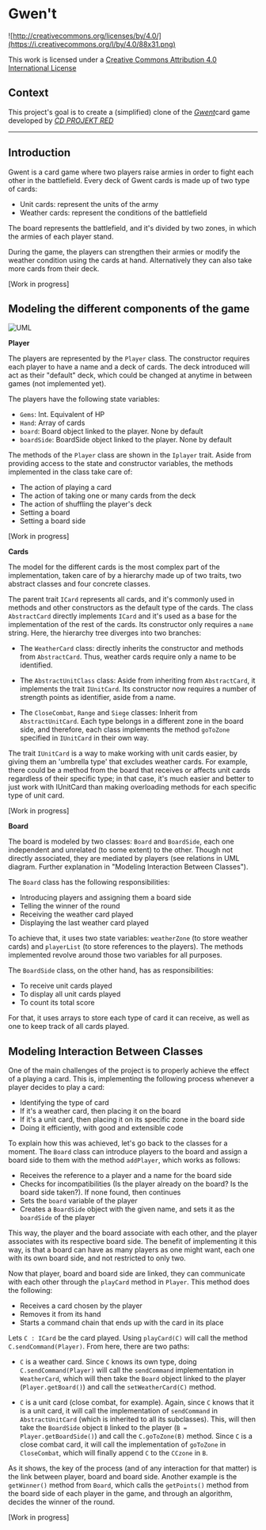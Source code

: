 # Gwen't

![http://creativecommons.org/licenses/by/4.0/](https://i.creativecommons.org/l/by/4.0/88x31.png)

This work is licensed under a
[Creative Commons Attribution 4.0 International License](http://creativecommons.org/licenses/by/4.0/)

Context
-------

This project's goal is to create a (simplified) clone of the
[_Gwent_](https://www.playgwent.com/en)card game developed by [_CD PROJEKT RED_](https://cdprojektred.com/en/)

---
## Introduction

Gwent is a card game where two players raise armies in order to fight each other in the battlefield. Every deck of Gwent cards is made up of two type of cards:

- Unit cards: represent the units of the army
- Weather cards: represent the conditions of the battlefield

The board represents the battlefield, and it's divided by two zones, in which the armies of each player stand.

During the game, the players can strengthen their armies or modify the weather condition using the cards at hand. Alternatively they can also take more cards from their deck.

[Work in progress]

## Modeling the different components of the game
![UML](https://svgshare.com/i/tf6.svg)

**Player**

The players are represented by the `Player` class. The constructor requires each player to have a name and a deck of cards. The deck introduced will act as their "default" deck, which could be changed at anytime in between games (not implemented yet).

The players have the following state variables:

- `Gems`: Int. Equivalent of HP
- `Hand`: Array of cards
- `board`: Board object linked to the player. None by default
- `boardSide`: BoardSide object linked to the player. None by default

The methods of the `Player` class are shown in the `Iplayer` trait. Aside from providing access to the state and constructor variables, the methods implemented in the class take care of:

- The action of playing a card
- The action of taking one or many cards from the deck
- The action of shuffling the player's deck
- Setting a board
- Setting a board side

[Work in progress]

**Cards**

The model for the different cards is the most complex part of the implementation, taken care of by a hierarchy made up of two traits, two abstract classes and four concrete classes.

The parent trait `ICard` represents all cards, and it's commonly used in methods and other constructors as the default type of the cards. The class `AbstractCard` directly implements `ICard` and it's used as a base for the implementation of the rest of the cards. Its constructor only requires a `name` string. Here, the hierarchy tree diverges into two branches:

- The `WeatherCard` class: directly inherits the constructor and methods from `AbstractCard`. Thus, weather cards require only a name to be identified.

- The `AbstractUnitClass` class: Aside from inheriting from `AbstractCard`, it implements the trait `IUnitCard`. Its constructor now requires a number of strength points as identifier, aside from a name.

- The `CloseCombat`, `Range` and `Siege` classes: Inherit from `AbstractUnitCard`. Each type belongs in a different zone in the board side, and therefore, each class implements the method `goToZone` specified in `IUnitCard` in their own way.

The trait `IUnitCard` is a way to make working with unit cards easier, by giving them an 'umbrella type' that excludes weather cards. For example, there could be a method from the board that receives or affects unit cards regardless of their specific type; in that case, it's much easier and better to just work with IUnitCard than making overloading methods for each specific type of unit card.

[Work in progress]

**Board**

The board is modeled by two classes: `Board` and `BoardSide`, each one independent and unrelated (to some extent) to the other. Though not directly associated, they are mediated by players (see relations in UML diagram. Further explanation in "Modeling Interaction Between Classes").

The `Board` class has the following responsibilities:

- Introducing players and assigning them a board side
- Telling the winner of the round
- Receiving the weather card played
- Displaying the last weather card played

To achieve that, it uses two state variables: `weatherZone` (to store weather cards) and `playerList` (to store references to the players). The methods implemented revolve around those two variables for all purposes.

The `BoardSide` class, on the other hand, has as responsibilities:

- To receive unit cards played
- To display all unit cards played
- To count its total score

For that, it uses arrays to store each type of card it can receive, as well as one to keep track of all cards played.

## Modeling Interaction Between Classes

One of the main challenges of the project is to properly achieve the effect of a playing a card. This is, implementing the following process whenever a player decides to play a card:

- Identifying the type of card
- If it's a weather card, then placing it on the board
- If it's a unit card, then placing it on its specific zone in the board side
- Doing it efficiently, with good and extensible code

To explain how this was achieved, let's go back to the classes for a moment. The `Board` class can introduce players to the board and assign a board side to them with the method `addPlayer`, which works as follows:

- Receives the reference to a player and a name for the board side
- Checks for incompatibilities (Is the player already on the board? Is the board side taken?). If none found, then continues
- Sets the `board` variable of the player
- Creates a `BoardSide` object with the given name, and sets it as the `boardSide` of the player

This way, the player and the board associate with each other, and the player associates with its respective board side. The benefit of implementing it this way, is that a board can have as many players as one might want, each one with its own board side, and not restricted to only two.

Now that player, board and board side are linked, they can communicate with each other through the `playCard` method in `Player`. This method does the following:

- Receives a card chosen by the player
- Removes it from its hand
- Starts a command chain that ends up with the card in its place

Lets `C : ICard` be the card played. Using `playCard(C)` will call the method `C.sendCommand(Player)`. From here, there are two paths:

- `C` is a weather card. Since `C` knows its own type, doing `C.sendCommand(Player)` will call the `sendCommand` implementation in `WeatherCard`, which will then take the `Board` object linked to the player (`Player.getBoard()`) and call the `setWeatherCard(C)` method.

- `C` is a unit card (close combat, for example). Again, since `C` knows that it is a unit card, it will call the implementation of `sendCommand` in `AbstractUnitCard` (which is inherited to all its subclasses). This, will then take the `BoardSide` object `B` linked to the player (`B = Player.getBoardSide()`) and call the `C.goToZone(B)` method. Since `C` is a close combat card, it will call the implementation of `goToZone` in `CloseCombat`, which will finally append `C` to the `CCzone` in `B`.

As it shows, the key of the process (and of any interaction for that matter) is the link between player, board and board side. Another example is the `getWinner()` method from `Board`, which calls the `getPoints()` method from the board side of each player in the game, and through an algorithm, decides the winner of the round.

[Work in progress]